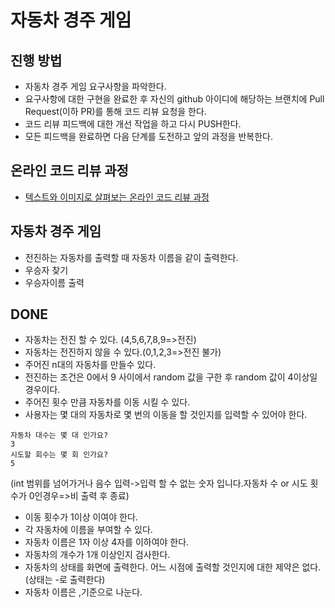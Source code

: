 # 자동차 경주 게임

## 진행 방법

* 자동차 경주 게임 요구사항을 파악한다.
* 요구사항에 대한 구현을 완료한 후 자신의 github 아이디에 해당하는 브랜치에 Pull Request(이하 PR)를 통해 코드 리뷰 요청을 한다.
* 코드 리뷰 피드백에 대한 개선 작업을 하고 다시 PUSH한다.
* 모든 피드백을 완료하면 다음 단계를 도전하고 앞의 과정을 반복한다.

## 온라인 코드 리뷰 과정

* [텍스트와 이미지로 살펴보는 온라인 코드 리뷰 과정](https://github.com/next-step/nextstep-docs/tree/master/codereview)

## 자동차 경주 게임
* 전진하는 자동차를 출력할 때 자동차 이름을 같이 출력한다.
* 우승자 찾기
* 우승자이름 출력

DONE
---------
*  자동차는 전진 할 수 있다. (4,5,6,7,8,9=>전진)
* 자동차는 전진하지 않을 수 있다.(0,1,2,3=>전진 불가)
* 주어진 n대의 자동차를 만들수 있다.
* 전진하는 조건은 0에서 9 사이에서 random 값을 구한 후 random 값이 4이상일 경우이다.
* 주어진 횟수 만큼 자동차를 이동 시킬 수 있다.
* 사용자는 몇 대의 자동차로 몇 번의 이동을 할 것인지를 입력할 수 있어야 한다.
```
자동차 대수는 몇 대 인가요?
3
시도할 회수는 몇 회 인가요?
5
```
(int 범위를 넘어가거나 음수 입력->입력 할 수 없는 숫자 입니다.자동차 수 or 시도 횟수가 0인경우=>비 출력 후 종료)
* 이동 횟수가 1이상 이여야 한다.
* 각 자동차에 이름을 부여할 수 있다.
* 자동차 이름은 1자 이상 4자를 이하여야 한다.
* 자동차의 개수가 1개 이상인지 검사한다.
* 자동차의 상태를 화면에 출력한다. 어느 시점에 출력할 것인지에 대한 제약은 없다.(상태는 -로 출력한다)
* 자동차 이름은 ,기준으로 나눈다.
